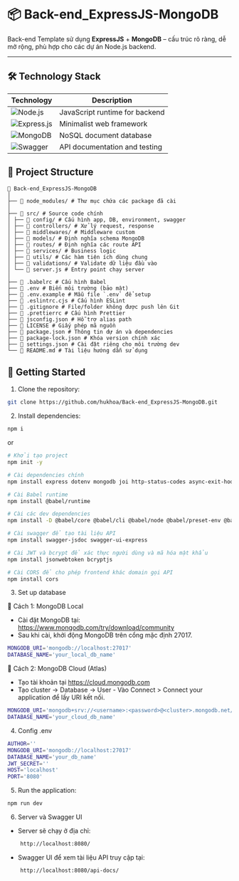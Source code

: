 # 📦 Back-end_ExpressJS-MongoDB

Back-end Template sử dụng **ExpressJS** + **MongoDB** – cấu trúc rõ ràng, dễ mở rộng, phù hợp cho các dự án Node.js backend.

---

## 🛠️ Technology Stack

| Technology                                                                                                     | Description                    |
| -------------------------------------------------------------------------------------------------------------- | ------------------------------ |
| ![Node.js](https://img.shields.io/badge/Node.js-339933?style=for-the-badge&logo=nodedotjs&logoColor=white)     | JavaScript runtime for backend |
| ![Express.js](https://img.shields.io/badge/Express.js-000000?style=for-the-badge&logo=express&logoColor=white) | Minimalist web framework       |
| ![MongoDB](https://img.shields.io/badge/MongoDB-47A248?style=for-the-badge&logo=mongodb&logoColor=white)       | NoSQL document database        |
| ![Swagger](https://img.shields.io/badge/Swagger-85EA2D?style=for-the-badge&logo=swagger&logoColor=black)       | API documentation and testing  |

## 📂 Project Structure

```
📁 Back-end_ExpressJS-MongoDB
│
├── 📁 node_modules/ # Thư mục chứa các package đã cài
│
├── 📁 src/ # Source code chính
│ ├── 📁 config/ # Cấu hình app, DB, environment, swagger
│ ├── 📁 controllers/ # Xử lý request, response
│ ├── 📁 middlewares/ # Middleware custom
│ ├── 📁 models/ # Định nghĩa schema MongoDB
│ ├── 📁 routes/ # Định nghĩa các route API
│ ├── 📁 services/ # Business logic
│ ├── 📁 utils/ # Các hàm tiện ích dùng chung
│ ├── 📁 validations/ # Validate dữ liệu đầu vào
│ └── 📄 server.js # Entry point chạy server
│
├── 📄 .babelrc # Cấu hình Babel
├── 📄 .env # Biến môi trường (bảo mật)
├── 📄 .env.example # Mẫu file `.env` để setup
├── 📄 .eslintrc.cjs # Cấu hình ESLint
├── 📄 .gitignore # File/folder không được push lên Git
├── 📄 .prettierrc # Cấu hình Prettier
├── 📄 jsconfig.json # Hỗ trợ alias path
├── 📄 LICENSE # Giấy phép mã nguồn
├── 📄 package.json # Thông tin dự án và dependencies
├── 📄 package-lock.json # Khóa version chính xác
├── 📄 settings.json # Cài đặt riêng cho môi trường dev
└── 📄 README.md # Tài liệu hướng dẫn sử dụng
```

## 🚀 Getting Started

1. Clone the repository:

```bash
git clone https://github.com/hukhoa/Back-end_ExpressJS-MongoDB.git
```

2. Install dependencies:

```bash
npm i
```

or

```bash
# Khởi tạo project
npm init -y

# Cài dependencies chính
npm install express dotenv mongodb joi http-status-codes async-exit-hook

# Cài Babel runtime
npm install @babel/runtime

# Cài các dev dependencies
npm install -D @babel/core @babel/cli @babel/node @babel/preset-env @babel/plugin-transform-runtime @babel/eslint-parser babel-plugin-module-resolver eslint nodemon

# Cài swagger để tạo tài liệu API
npm install swagger-jsdoc swagger-ui-express

# Cài JWT và bcrypt để xác thực người dùng và mã hóa mật khẩu
npm install jsonwebtoken bcryptjs

# Cài CORS để cho phép frontend khác domain gọi API
npm install cors

```

3. Set up database

🔹 Cách 1: MongoDB Local

- Cài đặt MongoDB tại: https://www.mongodb.com/try/download/community
- Sau khi cài, khởi động MongoDB trên cổng mặc định 27017.

```bash
MONGODB_URI='mongodb://localhost:27017'
DATABASE_NAME='your_local_db_name'
```

🔹 Cách 2: MongoDB Cloud (Atlas)

- Tạo tài khoản tại https://cloud.mongodb.com
- Tạo cluster → Database → User - Vào Connect > Connect your application để lấy URI kết nối.

```bash
MONGODB_URI='mongodb+srv://<username>:<password>@<cluster>.mongodb.net/?retryWrites=true&w=majority'
DATABASE_NAME='your_cloud_db_name'
```

4. Config .env

```bash
AUTHOR=''
MONGODB_URI='mongodb://localhost:27017'
DATABASE_NAME='your_db_name'
JWT_SECRET=''
HOST='localhost'
PORT='8080'
```

5. Run the application:

```bash
npm run dev
```

6. Server và Swagger UI

- Server sẽ chạy ở địa chỉ:

```bash
    http://localhost:8080/
```

- Swagger UI để xem tài liệu API truy cập tại:

```bash
    http://localhost:8080/api-docs/
```
